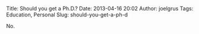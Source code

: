 Title: Should you get a Ph.D.?
Date: 2013-04-16 20:02
Author: joelgrus
Tags: Education, Personal
Slug: should-you-get-a-ph-d

No.
